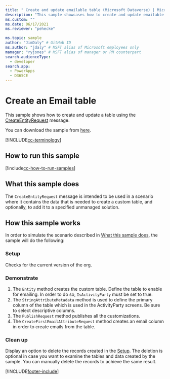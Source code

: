 ```yaml
---
title: " Create and update emailable table (Microsoft Dataverse) | Microsoft Docs" # Intent and product brand in a unique string of 43-59 chars including spaces
description: "This sample showcases how to create and update emailable table." # 115-145 characters including spaces. This abstract displays in the search result.
ms.custom: ""
ms.date: 06/17/2021
ms.reviewer: "pehecke"

ms.topic: sample
author: "JimDaly" # GitHub ID
ms.author: "jdaly" # MSFT alias of Microsoft employees only
manager: "ryjones" # MSFT alias of manager or PM counterpart
search.audienceType: 
  - developer
search.app: 
  - PowerApps
  - D365CE
---
```


# Create an Email table



This sample shows how to create and update a table using the [CreateEntityRequest](/dotnet/api/microsoft.xrm.sdk.messages.createentityrequest?view=dynamics-general-ce-9) message.

You can download the sample from [here](https://github.com/microsoft/PowerApps-Samples/tree/master/cds/orgsvc/C%23/CreateUpdateEmailableEntity).

[!INCLUDE[cc-terminology](../../includes/cc-terminology.md)]

## How to run this sample

[!include[cc-how-to-run-samples](../../includes/cc-how-to-run-samples.md)]

## What this sample does

The `CreateEntityRequest` message is intended to be used in a scenario where it contains  the data that is needed to create a custom table, and optionally, to add it to a specified unmanaged solution.

## How this sample works

In order to simulate the scenario described in [What this sample does](#what-this-sample-does), the sample will do the following:

### Setup

Checks for the current version of the org.

### Demonstrate

1. The `Entity` method creates the custom table. Define the table to enable for emailing. In order to do so, `IsActivityParty` must be set to true.
2. The `StringAttributeMetadata` method is used to define the primary column of the table which is used in the ActivityParty screens. Be sure to select descriptive columns.
3. The `PublishRequest` method publishes all the customizations.
4. The `CreateFirstEmailAttributeRequest` method creates an email column in order to create emails from the table.

### Clean up

Display an option to delete the records created in the [Setup](#setup). The deletion is optional in case you want to examine the tables and data created by the sample. You can manually delete the records to achieve the same result.



[!INCLUDE[footer-include](../../../../includes/footer-banner.md)]
